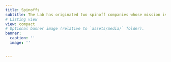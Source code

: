 ```yaml
---
title: Spinoffs
subtitle: The Lab has originated two spinoff companies whose mission is to transfer and commercialize the marketable scientific and technological assets.<br>
# Listing view
view: compact
# Optional banner image (relative to `assets/media/` folder).
banner:
  caption: ''
  image: ''


---
```

